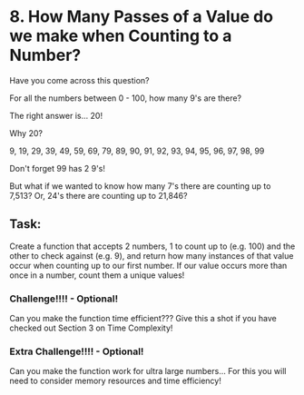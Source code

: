 # 8. How Many Passes of a Value do we make when Counting to a Number?
Have you come across this question?

For all the numbers between 0 - 100, how many 9's are there?

The right answer is... 20!

Why 20?

9, 19, 29, 39, 49, 59, 69, 79, 89, 90, 91, 92, 93, 94, 95, 96, 97, 98, 99

Don't forget 99 has 2 9's!

But what if we wanted to know how many 7's there are counting up to 7,513? Or, 24's there are counting up to 21,846?

## Task:
Create a function that accepts 2 numbers, 1 to count up to (e.g. 100) and the other to check against (e.g. 9), and return how many instances of that value occur when counting up to our first number. If our value occurs more than once in a number, count them a unique values!

### Challenge!!!! - Optional!
Can you make the function time efficient??? Give this a shot if you have checked out Section 3 on Time Complexity!

### Extra Challenge!!!! - Optional!
Can you make the function work for ultra large numbers... For this you will need to consider memory resources and time efficiency!
